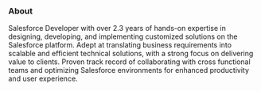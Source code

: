 ### About

Salesforce Developer with over 2.3 years of hands-on expertise in designing, developing, and implementing customized solutions on the Salesforce platform. Adept at translating business requirements into scalable and efficient technical solutions, with a strong focus on delivering value to clients. Proven track record of collaborating with cross functional teams and optimizing Salesforce environments for enhanced productivity and user experience.
<!--
**aimran4801/aimran4801** is a ✨ _special_ ✨ repository because its `README.md` (this file) appears on your GitHub profile.

Here are some ideas to get you started:

- 🔭 I’m currently working on ...
- 🌱 I’m currently learning ...
- 👯 I’m looking to collaborate on ...
- 🤔 I’m looking for help with ...
- 💬 Ask me about ...
- 📫 How to reach me: ...
- 😄 Pronouns: ...
- ⚡ Fun fact: ...
-->
